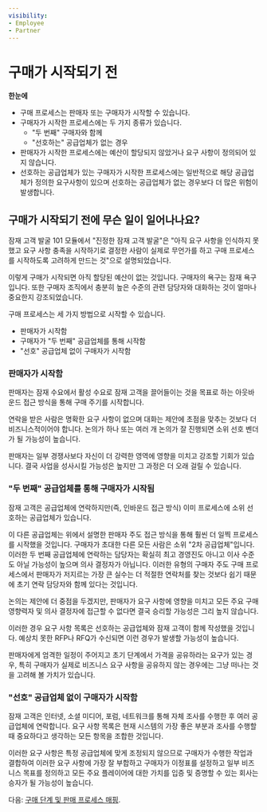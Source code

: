 ```yaml
---
visibility:
- Employee
- Partner
---
```

# 구매가 시작되기 전

**한눈에**

* 구매 프로세스는 판매자 또는 구매자가 시작할 수 있습니다.
* 구매자가 시작한 프로세스에는 두 가지 종류가 있습니다.
  * "두 번째" 구매자와 함께
  * "선호하는" 공급업체가 없는 경우
* 판매자가 시작한 프로세스에는 예산이 할당되지 않았거나 요구 사항이 정의되어 있지 않습니다.
* 선호하는 공급업체가 있는 구매자가 시작한 프로세스에는 일반적으로 해당 공급업체가 정의한 요구사항이 있으며 선호하는 공급업체가 없는 경우보다 더 많은 위험이 발생합니다.

## 구매가 시작되기 전에 무슨 일이 일어나나요?

잠재 고객 발굴 101 모듈에서 "진정한 잠재 고객 발굴"은 "아직 요구 사항을 인식하지 못했고 요구 사항 충족을 시작하기로 결정한 사람이 실제로 무언가를 하고 구매 프로세스를 시작하도록 고려하게 만드는 것"으로 설명되었습니다.

이렇게 구매가 시작되면 아직 할당된 예산이 없는 것입니다. 구매자의 욕구는 잠재 욕구입니다. 또한 구매자 조직에서 충분히 높은 수준의 관련 담당자와 대화하는 것이 얼마나 중요한지 강조되었습니다.

구매 프로세스는 세 가지 방법으로 시작할 수 있습니다.

* 판매자가 시작함
* 구매자가 "두 번째" 공급업체를 통해 시작함
* "선호" 공급업체 없이 구매자가 시작함

### 판매자가 시작함

판매자는 잠재 수요에서 활성 수요로 잠재 고객을 끌어들이는 것을 목표로 하는 아웃바운드 접근 방식을 통해 구매 주기를 시작합니다.

연락을 받은 사람은 명확한 요구 사항이 없으며 대화는 제안에 초점을 맞추는 것보다 더 비즈니스적이어야 합니다. 논의가 하나 또는 여러 개 논의가 잘 진행되면 소위 선호 벤더가 될 가능성이 높습니다.

판매자는 일부 경쟁사보다 자신이 더 강력한 영역에 영향을 미치고 강조할 기회가 있습니다. 결국 사업을 성사시킬 가능성은 높지만 그 과정은 더 오래 걸릴 수 있습니다.

### "두 번째" 공급업체를 통해 구매자가 시작됨

잠재 고객은 공급업체에 연락하지만(즉, 인바운드 접근 방식) 이미 프로세스에 소위 선호하는 공급업체가 있습니다.

이 다른 공급업체는 위에서 설명한 판매자 주도 접근 방식을 통해 훨씬 더 일찍 프로세스를 시작했을 것입니다. 구매자가 초대한 다른 모든 사람은 소위 "2차 공급업체"입니다. 이러한 두 번째 공급업체에 연락하는 담당자는 확실히 최고 경영진도 아니고 이사 수준도 아닐 가능성이 높으며 의사 결정자가 아닙니다. 이러한 유형의 구매자 주도 구매 프로세스에서 판매자가 저지르는 가장 큰 실수는 더 적절한 연락처를 찾는 것보다 쉽기 때문에 초기 연락 담당자와 함께 있다는 것입니다.

논의는 제안에 더 중점을 두겠지만, 판매자가 요구 사항에 영향을 미치고 모든 주요 구매 영향력자 및 의사 결정자에 접근할 수 없다면 결국 승리할 가능성은 그리 높지 않습니다.

이러한 경우 요구 사항 목록은 선호하는 공급업체와 잠재 고객이 함께 작성했을 것입니다. 예상치 못한 RFP나 RFQ가 수신되면 이런 경우가 발생할 가능성이 높습니다.

판매자에게 엄격한 일정이 주어지고 초기 단계에서 가격을 공유하라는 요구가 있는 경우, 특히 구매자가 실제로 비즈니스 요구 사항을 공유하지 않는 경우에는 그냥 떠나는 것을 고려해 볼 가치가 있습니다.

### "선호" 공급업체 없이 구매자가 시작함

잠재 고객은 인터넷, 소셜 미디어, 포럼, 네트워크를 통해 자체 조사를 수행한 후 여러 공급업체에 연락합니다. 요구 사항 목록은 현재 시스템의 가장 좋은 부분과 조사를 수행할 때 중요하다고 생각하는 모든 항목을 조합한 것입니다.

이러한 요구 사항은 특정 공급업체에 맞게 조정되지 않으므로 구매자가 수행한 작업과 결합하여 이러한 요구 사항에 가장 잘 부합하고 구매자가 이정표를 설정하고 일부 비즈니스 목표를 정의하고 모든 주요 플레이어에 대한 가치를 입증 및 증명할 수 있는 회사는 승자가 될 가능성이 높습니다.

다음: [구매 단계 및 판매 프로세스 매핑](./mapping-buyer-sales-process.md).
